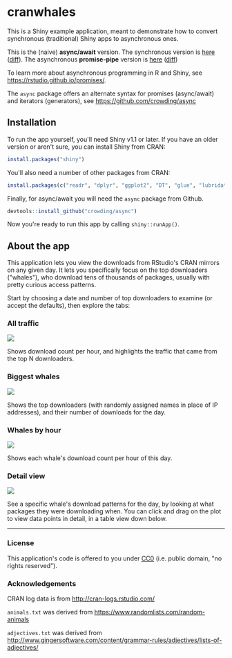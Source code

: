 # cranwhales

This is a Shiny example application, meant to demonstrate how to convert synchronous (traditional) Shiny apps to asynchronous ones.

This is the (naive) **async/await** version. The synchronous version is [here](https://github.com/rstudio/cranwhales) ([diff](https://github.com/rstudio/cranwhales/compare/rstudio:sync...crowding:await?diff=split)).
The asynchronous **promise-pipe** version  is [here](https://github.com/rstudio/cranwhales/tree/async) ([diff](https://github.com/rstudio/cranwhales/compare/rstudio:async...crowding:await?diff=split)) 

To learn more about asynchronous programming in R and Shiny, see https://rstudio.github.io/promises/.

The `async` package offers an alternate syntax for promises (async/await) and iterators (generators),  see
https://github.com/crowding/async

## Installation

To run the app yourself, you'll need Shiny v1.1 or later. If you have an older version or aren't sure, you can install Shiny from CRAN:

```r
install.packages("shiny")
```

You'll also need a number of other packages from CRAN:

```r
install.packages(c("readr", "dplyr", "ggplot2", "DT", "glue", "lubridate", "gdata", "shinydashboard", "future", "devtools"))
```

Finally, for async/await you will need the `async` package from Github.

```r
devtools::install_github("crowding/async")
```

Now you're ready to run this app by calling `shiny::runApp()`.

## About the app

This application lets you view the downloads from RStudio's CRAN mirrors on any given day. It lets you specifically focus on the top downloaders ("whales"), who download tens of thousands of packages, usually with pretty curious access patterns.

Start by choosing a date and number of top downloaders to examine (or accept the defaults), then explore the tabs:

### All traffic

![](screenshots/all_traffic.png)

Shows download count per hour, and highlights the traffic that came from the top N downloaders.

### Biggest whales

![](screenshots/biggest_whales.png)

Shows the top downloaders (with randomly assigned names in place of IP addresses), and their number of downloads for the day.

### Whales by hour

![](screenshots/whales_by_hour.png)

Shows each whale's download count per hour of this day.

### Detail view

![](screenshots/detail_view.png)

See a specific whale's download patterns for the day, by looking at what packages they were downloading when. You can click and drag on the plot to view data points in detail, in a table view down below.

---

### License

This application's code is offered to you under [CC0](https://creativecommons.org/publicdomain/zero/1.0/) (i.e. public domain, "no rights reserved").

### Acknowledgements

CRAN log data is from http://cran-logs.rstudio.com/

`animals.txt` was derived from https://www.randomlists.com/random-animals

`adjectives.txt` was derived from http://www.gingersoftware.com/content/grammar-rules/adjectives/lists-of-adjectives/
